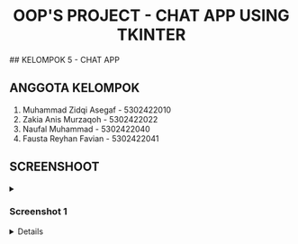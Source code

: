 <h1 align=center>OOP'S PROJECT - CHAT APP USING TKINTER</h1>
## KELOMPOK 5 - CHAT APP

## ANGGOTA KELOMPOK
1. Muhammad Zidqi Asegaf - 5302422010
2. Zakia Anis Murzaqoh - 5302422022
3. Naufal Muhammad - 5302422040
4. Fausta Reyhan Favian - 5302422041

## SCREENSHOOT
<details><summary><h3>Screenshot 1</h3></summary>
<div align=center>

![screenshot1](screenshoots/ss1.png)
</div>
</details>
<details>
<details><summary><h3>Screenshot 1</h3></summary>
<div align=center>

![screenshot1](screenshots/ss2.png)
</div>
</details>
<details>

#activity diagram
https://github.com/nopal72/Project-PBO/blob/5ed553d3d1965274f9e65bf606d84b92345fd3fb/activity_diagram%20(1).jpg

#use case diagram
https://github.com/nopal72/Project-PBO/blob/5ed553d3d1965274f9e65bf606d84b92345fd3fb/Use%20Case.png

#sequene diagram
https://github.com/nopal72/Project-PBO/blob/5ed553d3d1965274f9e65bf606d84b92345fd3fb/sequence%20diagram.jpg

#class diagram
https://github.com/nopal72/Project-PBO/blob/5ed553d3d1965274f9e65bf606d84b92345fd3fb/class_diagram.jpg

![image](https://github.com/nopal72/Project-PBO/blob/main/Use%20Case.png?raw=true)
